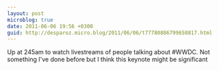 ```yaml
---
layout: post
microblog: true
date: 2011-06-06 19:56 +0300
guid: http://desparoz.micro.blog/2011/06/06/t77780886799650817.html
---
```

Up at 245am to watch livestreams of people talking about #WWDC. Not something I've done before but I think this keynote might be significant
